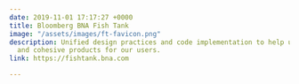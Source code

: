 ```yaml
---
date: 2019-11-01 17:17:27 +0000
title: Bloomberg BNA Fish Tank
image: "/assets/images/ft-favicon.png"
description: Unified design practices and code implementation to help us create exceptional
  and cohesive products for our users.
link: https://fishtank.bna.com

---
```

